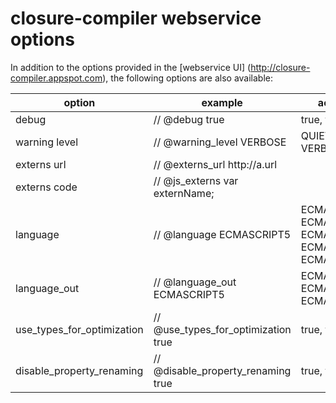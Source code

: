 # closure-compiler webservice options

In addition to the options provided in the [webservice UI]
(http://closure-compiler.appspot.com), the following options are also available:

**option**                 | **example**                         | **accepted values**
-------------------------- | ----------------------------------- | -------------------
debug                      | // @debug true                      | true, false
warning level              | // @warning_level VERBOSE           | QUIET, DEFAULT, VERBOSE
externs url                | // @externs_url http://a[]().url    |
externs code               | // @js_externs var externName;      |
language                   | // @language ECMASCRIPT5            | ECMASCRIPT3, ECMASCRIPT5, ECMASCRIPT5_STRICT, ECMASCRIPT6, ECMASCRIPT6_STRICT
language_out               | // @language_out ECMASCRIPT5        | ECMASCRIPT3, ECMASCRIPT5, ECMASCRIPT5_STRICT
use_types_for_optimization | // @use_types_for_optimization true | true, false
disable_property_renaming  | // @disable_property_renaming true  | true, false

